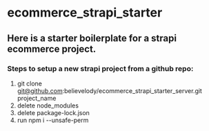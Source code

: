 # ecommerce_strapi_starter

## Here is a starter boilerplate for a strapi ecommerce project.

### Steps to setup a new strapi project from a github repo:
1. git clone git@github.com:believelody/ecommerce_strapi_starter_server.git project_name
2. delete node_modules
3. delete package-lock.json
4. run npm i --unsafe-perm
